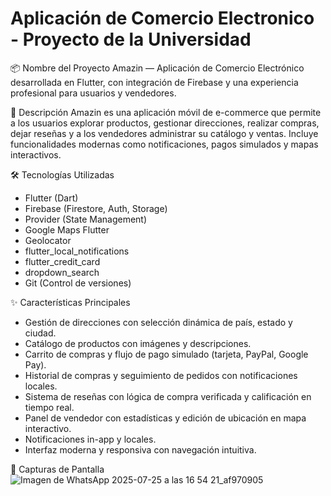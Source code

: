 # Aplicación de Comercio Electronico - Proyecto de la Universidad

📦 Nombre del Proyecto
Amazin — Aplicación de Comercio Electrónico desarrollada en Flutter, con integración de Firebase y una experiencia profesional para usuarios y vendedores.

🚀 Descripción
Amazin es una aplicación móvil de e-commerce que permite a los usuarios explorar productos, gestionar direcciones, realizar compras, dejar reseñas y a los vendedores administrar su catálogo y ventas. Incluye funcionalidades modernas como notificaciones, pagos simulados y mapas interactivos.

🛠️ Tecnologías Utilizadas
- Flutter (Dart)
- Firebase (Firestore, Auth, Storage)
- Provider (State Management)
- Google Maps Flutter
- Geolocator
- flutter_local_notifications
- flutter_credit_card
- dropdown_search
- Git (Control de versiones)

✨ Características Principales
- Gestión de direcciones con selección dinámica de país, estado y ciudad.
- Catálogo de productos con imágenes y descripciones.
- Carrito de compras y flujo de pago simulado (tarjeta, PayPal, Google Pay).
- Historial de compras y seguimiento de pedidos con notificaciones locales.
- Sistema de reseñas con lógica de compra verificada y calificación en tiempo real.
- Panel de vendedor con estadísticas y edición de ubicación en mapa interactivo.
- Notificaciones in-app y locales.
- Interfaz moderna y responsiva con navegación intuitiva.


📱 Capturas de Pantalla
![Imagen de WhatsApp 2025-07-25 a las 16 54 21_af970905](https://github.com/user-attachments/assets/5ed70227-ebbd-4a51-a702-a7ebe40f3291)


